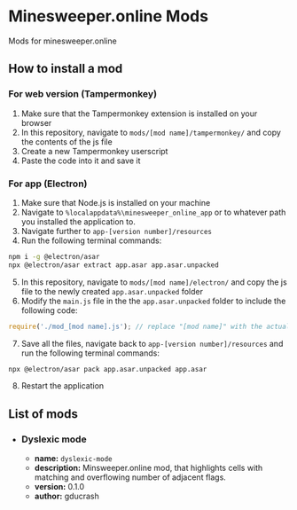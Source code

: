 # Minesweeper.online Mods
Mods for minesweeper.online

## How to install a mod

### For web version (Tampermonkey)
1. Make sure that the Tampermonkey extension is installed on your browser
2. In this repository, navigate to `mods/[mod name]/tampermonkey/` and copy the contents of the js file
3. Create a new Tampermonkey userscript
4. Paste the code into it and save it

### For app (Electron)
1. Make sure that Node.js is installed on your machine
2. Navigate to `%localappdata%\minesweeper_online_app` or to whatever path you installed the application to.
3. Navigate further to `app-[version number]/resources`
4. Run the following terminal commands:
```bash
npm i -g @electron/asar
npx @electron/asar extract app.asar app.asar.unpacked
```

5. In this repository, navigate to `mods/[mod name]/electron/` and copy the js file to the newly created `app.asar.unpacked` folder
6. Modify the `main.js` file in the the `app.asar.unpacked` folder to include the following code:
```js
require('./mod_[mod name].js'); // replace "[mod name]" with the actual name of the mode. Example: "require('./mod_dyslexic-mode.js`);"
```
7. Save all the files, navigate back to `app-[version number]/resources` and run the following terminal commands:
```bash
npx @electron/asar pack app.asar.unpacked app.asar
```
8. Restart the application


## List of mods

- ### Dyslexic mode
  - **name:** `dyslexic-mode`
  - **description:** Minsweeper.online mod, that highlights cells with matching and overflowing number of adjacent flags.
  - **version:** 0.1.0
  - **author:** gducrash